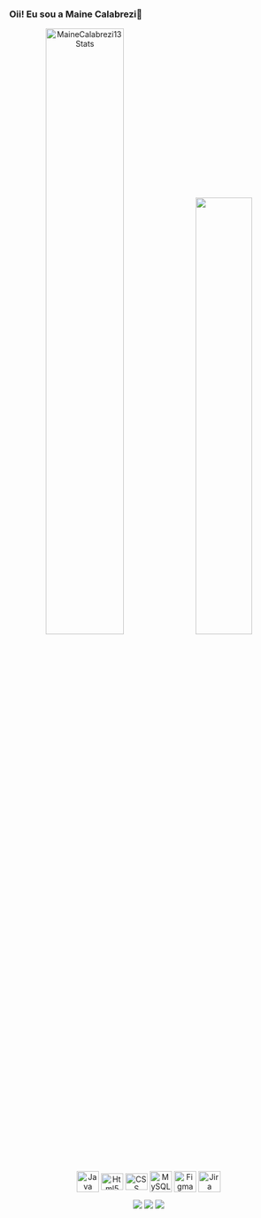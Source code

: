 ### Oii! Eu sou a Maine Calabrezi👋

<div align="center">  
  <img width="53%"  src="https://github-readme-stats.vercel.app/api?username=MaineCalabrezi13&show_icons=true&count_private=true&hide_border=true&title_color=FF1493&icon_color=FF1493&text_color=c9d1d9&bg_color=0d1117" alt="MaineCalabrezi13 Stats" /> 
  <img width="45%"  src="https://github-readme-stats.vercel.app/api/top-langs/?username=MaineCalabrezi13&layout=compact&hide_border=true&title_color=FF1493&text_color=FF1493&bg_color=0d1117" />
</div>

  <div align="center" style="display: inline_block"<br>
  <img align="center"  height ="38" width="40" alt="Java" src="https://cdn.jsdelivr.net/gh/devicons/devicon/icons/java/java-original.svg">
  <img align="center"  height ="30" width="40" alt="Html5" src="https://cdn.jsdelivr.net/gh/devicons/devicon/icons/html5/html5-original.svg" >
  <img align="center"  height ="30" width="40" alt="CSS" src="https://cdn.jsdelivr.net/gh/devicons/devicon/icons/css3/css3-original.svg" >
   <img align="center"  height ="38" width="40" alt="MySQL" src="https://cdn.jsdelivr.net/gh/devicons/devicon/icons/mysql/mysql-original.svg" >
  <img align="center"  height ="38" width="40" alt="Figma" src="https://cdn.jsdelivr.net/gh/devicons/devicon/icons/figma/figma-original.svg" >
  <img align="center"  height ="38" width="40" alt="Jira" src="https://cdn.jsdelivr.net/gh/devicons/devicon/icons/jira/jira-original.svg" >
  
  <p>
  </p>
  </div>    
  
  <div align="center">
   <a href="https://www.instagram.com/Maine Calabrezi/" target="_blank"><img src="https://img.shields.io/badge/-Instagram-%23E4405F?style=for-the-badge&logo=instagram&logoColor=white" target="_blank"></a>
 <a href="https://www.linkedin.com/in/maine-calabrezi-17b611278/" target="_blank"><img src="https://img.shields.io/badge/-LinkedIn-%230077B5?style=for-the-badge&logo=linkedin&logoColor=white" target="_blank"></a> 
<a href = "mailto:calabrezimaine1303@gmail.com"><img src="https://img.shields.io/badge/-Gmail-%23333?style=for-the-badge&logo=gmail&logoColor=white" target="_blank"></a>
